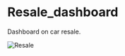 # Resale_dashboard
Dashboard on car resale.

![Resale](https://github.com/PhoonDerman/Resale_dashboard/assets/84534969/482ba27d-0345-456d-bf49-a8160ba61ce2)
